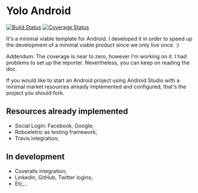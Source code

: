 Yolo Android
====================
[![Build Status](https://travis-ci.org/igordeoliveirasa/yolo-android.svg?branch=master)](https://travis-ci.org/igordeoliveirasa/yolo-android)
[![Coverage Status](https://img.shields.io/coveralls/igordeoliveirasa/yolo-android.svg)](https://coveralls.io/r/igordeoliveirasa/yolo-android?branch=master)

It's a minimal viable template for Android. I developed it in order to speed up the development of a minimal viable product since we only live once. :)

Addendum: The coverage is near to zero, however I'm working on it. I had problems to set up the reporter. Nevertheless, you can keep on reading the doc.

If you would like to start an Android project using Android Studio with a minimal market resources already implemented and configured, that's the project you should fork.

Resources already implemented
--------------------
- Social Login: Facebook, Google;
- Roboeletric as testing framework;
- Travis integration;

In development
--------------------
- Coveralls integration;
- Linkedin, GitHub, Twitter logins;
- Etc,..
